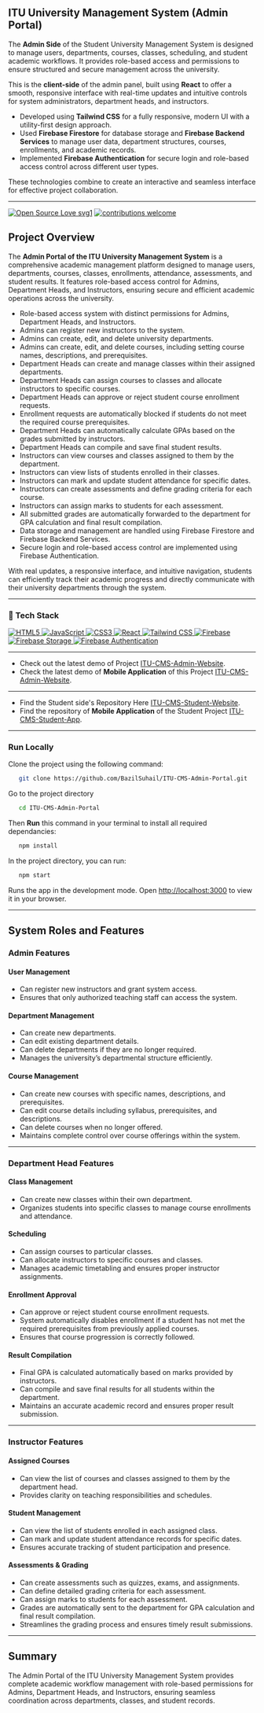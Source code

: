 ## ITU University Management System (Admin Portal)

The **Admin Side** of the Student University Management System is designed to manage users, departments, courses, classes, scheduling, and student academic workflows. It provides role-based access and permissions to ensure structured and secure management across the university.

This is the **client-side** of the admin panel, built using **React** to offer a smooth, responsive interface with real-time updates and intuitive controls for system administrators, department heads, and instructors.

- Developed using **Tailwind CSS** for a fully responsive, modern UI with a utility-first design approach.
- Used **Firebase Firestore** for database storage and **Firebase Backend Services** to manage user data, department structures, courses, enrollments, and academic records.
- Implemented **Firebase Authentication** for secure login and role-based access control across different user types.

These technologies combine to create an interactive and seamless interface for effective project collaboration.

---

[![Open Source Love svg1](https://badges.frapsoft.com/os/v1/open-source.svg?v=103)](#)
[![contributions welcome](https://img.shields.io/badge/contributions-welcome-brightgreen.svg?style=flat&label=Contributions&colorA=red&colorB=black	)](#)

## Project Overview

The **Admin Portal of the ITU University Management System** is a comprehensive academic management platform designed to manage users, departments, courses, classes, enrollments, attendance, assessments, and student results. It features role-based access control for Admins, Department Heads, and Instructors, ensuring secure and efficient academic operations across the university.
 
- Role-based access system with distinct permissions for Admins, Department Heads, and Instructors.
- Admins can register new instructors to the system.
- Admins can create, edit, and delete university departments.
- Admins can create, edit, and delete courses, including setting course names, descriptions, and prerequisites.
- Department Heads can create and manage classes within their assigned departments.
- Department Heads can assign courses to classes and allocate instructors to specific courses.
- Department Heads can approve or reject student course enrollment requests.
- Enrollment requests are automatically blocked if students do not meet the required course prerequisites.
- Department Heads can automatically calculate GPAs based on the grades submitted by instructors.
- Department Heads can compile and save final student results.
- Instructors can view courses and classes assigned to them by the department.
- Instructors can view lists of students enrolled in their classes.
- Instructors can mark and update student attendance for specific dates.
- Instructors can create assessments and define grading criteria for each course.
- Instructors can assign marks to students for each assessment.
- All submitted grades are automatically forwarded to the department for GPA calculation and final result compilation.
- Data storage and management are handled using Firebase Firestore and Firebase Backend Services.
- Secure login and role-based access control are implemented using Firebase Authentication.

With real updates, a responsive interface, and intuitive navigation, students can efficiently track their academic progress and directly communicate with their university departments through the system.

---

### 🤖 Tech Stack 
 <a href="#"> 
   <img alt="HTML5" src="https://img.shields.io/badge/html5-%23E34F26.svg?&style=for-the-badge&logo=html5&logoColor=white"/>
  <img alt="JavaScript" src="https://img.shields.io/badge/javascript%20-%23323330.svg?&style=for-the-badge&logo=javascript&logoColor=%23F7DF1E"/>  
   <img alt="CSS3" src="https://img.shields.io/badge/css3-%231572B6.svg?&style=for-the-badge&logo=css3&logoColor=white"/>
  <img alt="React" src="https://img.shields.io/badge/React-%2361DAFB.svg?&style=for-the-badge&logo=react&logoColor=white"/> 
  <img alt="Tailwind CSS" src="https://img.shields.io/badge/Tailwind%20CSS-%2306B6D4.svg?&style=for-the-badge&logo=tailwindcss&logoColor=white"/>
   <img alt="Firebase" src="https://img.shields.io/badge/firebase-%23039BE5.svg?&style=for-the-badge&logo=firebase&logoColor=white"/>
   <img alt="Firebase Storage" src="https://img.shields.io/badge/firebase%20storage-%23039BE5.svg?&style=for-the-badge&logo=firebase&logoColor=white"/>
<img alt="Firebase Authentication" src="https://img.shields.io/badge/firebase%20auth-%23039BE5.svg?&style=for-the-badge&logo=firebase&logoColor=white"/>

 </a>


 ---

- Check out the latest demo of Project [ITU-CMS-Admin-Website](https://itu-admin.netlify.app/).  
- Check the latest demo of **Mobile Application** of this Project [ITU-CMS-Admin-Website](https://github.com/BazilSuhail/ITU-CMS-Instructor-App). 

 --- 
 
- Find the Student side's Repository Here [ITU-CMS-Student-Website](https://github.com/BazilSuhail/ITU-CMS-Student-Portal). 
- Find the repository of **Mobile Application** of the Student Project [ITU-CMS-Student-App](https://github.com/BazilSuhail/ITU-CMS-Student-App).

---


### Run Locally
Clone the project using the following command:
```bash
   git clone https://github.com/BazilSuhail/ITU-CMS-Admin-Portal.git
```
Go to the project directory
```bash
   cd ITU-CMS-Admin-Portal
```
Then **Run** this command in your terminal to install all required dependancies:
```bash
   npm install
```
In the project directory, you can run:
```bash
   npm start
``` 
Runs the app in the development mode.
Open [http://localhost:3000](http://localhost:3000) to view it in your browser.

---

## System Roles and Features

### Admin Features

#### User Management
- Can register new instructors and grant system access.
- Ensures that only authorized teaching staff can access the system.

#### Department Management
- Can create new departments.
- Can edit existing department details.
- Can delete departments if they are no longer required.
- Manages the university’s departmental structure efficiently.

#### Course Management
- Can create new courses with specific names, descriptions, and prerequisites.
- Can edit course details including syllabus, prerequisites, and descriptions.
- Can delete courses when no longer offered.
- Maintains complete control over course offerings within the system.

---

### Department Head Features

#### Class Management
- Can create new classes within their own department.
- Organizes students into specific classes to manage course enrollments and attendance.

#### Scheduling
- Can assign courses to particular classes.
- Can allocate instructors to specific courses and classes.
- Manages academic timetabling and ensures proper instructor assignments.

#### Enrollment Approval
- Can approve or reject student course enrollment requests.
- System automatically disables enrollment if a student has not met the required prerequisites from previously applied courses.
- Ensures that course progression is correctly followed.

#### Result Compilation
- Final GPA is calculated automatically based on marks provided by instructors.
- Can compile and save final results for all students within the department.
- Maintains an accurate academic record and ensures proper result submission.

---

### Instructor Features

#### Assigned Courses
- Can view the list of courses and classes assigned to them by the department head.
- Provides clarity on teaching responsibilities and schedules.

#### Student Management
- Can view the list of students enrolled in each assigned class.
- Can mark and update student attendance records for specific dates.
- Ensures accurate tracking of student participation and presence.

#### Assessments & Grading
- Can create assessments such as quizzes, exams, and assignments.
- Can define detailed grading criteria for each assessment.
- Can assign marks to students for each assessment.
- Grades are automatically sent to the department for GPA calculation and final result compilation.
- Streamlines the grading process and ensures timely result submissions.

---

## Summary
The Admin Portal of the ITU University Management System provides complete academic workflow management with role-based permissions for Admins, Department Heads, and Instructors, ensuring seamless coordination across departments, classes, and student records.
